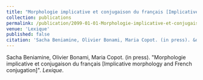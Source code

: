 ```yaml
---
title: "Morphologie implicative et conjugaison du français [Implicative morphology and French conjugation]"
collection: publications
permalink: /publication/2099-01-01-Morphologie-implicative-et-conjugaison-du-franais-
venue: 'Lexique'
published: false
citation: 'Sacha Beniamine, Olivier Bonami, Maria Copot. (in press). &quot;Morphologie implicative et conjugaison du français [Implicative morphology and French conjugation]&quot;. <i>Lexique</i>.'
---
```


Sacha Beniamine, Olivier Bonami, Maria Copot. (in press). "Morphologie implicative et conjugaison du français [Implicative morphology and French conjugation]". <i>Lexique</i>.


